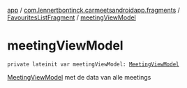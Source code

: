 [app](../../index.md) / [com.lennertbontinck.carmeetsandroidapp.fragments](../index.md) / [FavouritesListFragment](index.md) / [meetingViewModel](./meeting-view-model.md)

# meetingViewModel

`private lateinit var meetingViewModel: `[`MeetingViewModel`](../../com.lennertbontinck.carmeetsandroidapp.viewmodels/-meeting-view-model/index.md)

[MeetingViewModel](../../com.lennertbontinck.carmeetsandroidapp.viewmodels/-meeting-view-model/index.md) met de data van alle meetings

